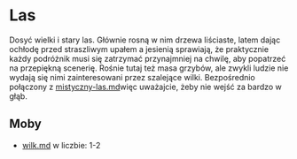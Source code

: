 # Las

Dosyć wielki i stary las. Głównie rosną w nim drzewa liściaste, latem dając ochłodę przed straszliwym upałem a jesienią sprawiają, że praktycznie każdy podróżnik musi się zatrzymać przynajmniej na chwilę, aby popatrzeć na przepiękną scenerię. Rośnie tutaj też masa grzybów, ale zwykli ludzie nie wydają się nimi zainteresowani przez szalejące wilki. Bezpośrednio połączony z [mistyczny-las.md](mistyczny-las.md "mention")więc uważajcie, żeby nie wejść za bardzo w głąb.

## Moby

* [wilk.md](../../moby/pierwsze-pietro/wilk.md "mention") w liczbie: 1-2
